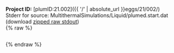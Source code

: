 **Project ID:** [plumID:21.002]({{ '/' | absolute_url }}eggs/21/002/)  
Stderr for source:  MultithermalSimulations/Liquid/plumed.start.dat   
(download [zipped raw stdout](plumed.start.dat.plumed_master.stdout.txt.zip))  
{% raw %}
<pre>
</pre>
{% endraw %}
